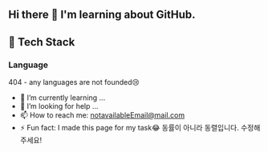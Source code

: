 ## Hi there 👋 I'm learning about GitHub. 

 ## 🧱 Tech Stack
  ### Language
  404 - any languages are not founded😢
  
- 🌱 I’m currently learning ...
- 🤔 I’m looking for help ...
- 📫 How to reach me: notavailableEmail@mail.com
- ⚡ Fun fact: I made this page for my task😂 동률이 아니라 동렬입니다. 수정해주세요!
